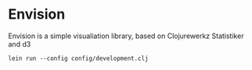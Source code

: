 # Envision

Envision is a simple visualiation library, based on Clojurewerkz Statistiker and d3

```
lein run --config config/development.clj
```

